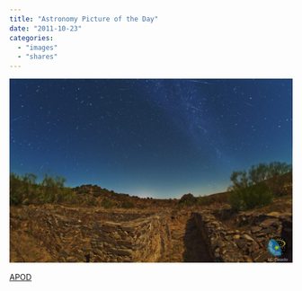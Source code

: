 ```yaml
---
title: "Astronomy Picture of the Day"
date: "2011-10-23"
categories: 
  - "images"
  - "shares"
---
```


![](images/tumblr_ltcx2wu9121qz4vrlo1_1280-1024x666.jpg)

[APOD](https://apod.nasa.gov/apod/ap111019.html)
